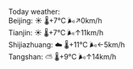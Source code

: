 Today weather:  
Beijing: ☀️   🌡️+7°C 🌬️↗0km/h  
Tianjin: ☀️   🌡️+7°C 🌬️↑11km/h  
Shijiazhuang: ☁️   🌡️+11°C 🌬️←5km/h  
Tangshan: ⛅️  🌡️+9°C 🌬️↑14km/h  
